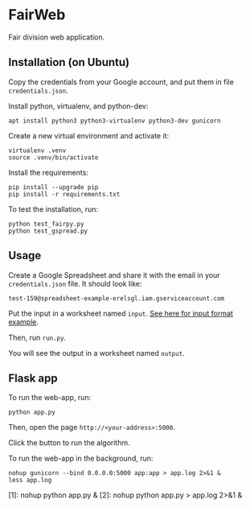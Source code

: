 # FairWeb
Fair division web application.

## Installation (on Ubuntu)

Copy the credentials from your Google account, and put them in file `credentials.json`.

Install python, virtualenv, and python-dev:

    apt install python3 python3-virtualenv python3-dev gunicorn

Create a new virtual environment and activate it:

    virtualenv .venv
    source .venv/bin/activate

Install the requirements:

    pip install --upgrade pip
    pip install -r requirements.txt

To test the installation, run:

    python test_fairpy.py
    python test_gspread.py

## Usage

Create a Google Spreadsheet and share it with the email in your `credentials.json` file. It should look like: 

    test-159@spreadsheet-example-erelsgl.iam.gserviceaccount.com

Put the input in a worksheet named `input`.
[See here for input format example](https://docs.google.com/spreadsheets/d/1tJPV-y-r1TAx5FqbrqecKPJMeKHTtIDeiYck8eLoGKY/edit#gid=0).

Then, run `run.py`.

You will see the output in a worksheet named `output`.

## Flask app

To run the web-app, run:

    python app.py

Then, open the page `http://<your-address>:5000`.

Click the button to run the algorithm.

To run the web-app in the background, run:

    nohup gunicorn --bind 0.0.0.0:5000 app:app > app.log 2>&1 &
    less app.log

[1]: nohup python app.py & 
[2]: nohup python app.py > app.log 2>&1 &
